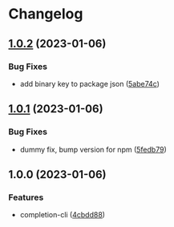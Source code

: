 # Changelog

## [1.0.2](https://github.com/santimirandarp/completion-cli/compare/v1.0.1...v1.0.2) (2023-01-06)


### Bug Fixes

* add binary key to package json ([5abe74c](https://github.com/santimirandarp/completion-cli/commit/5abe74c12b41f8971853bbcf1e3b993598c1383f))

## [1.0.1](https://github.com/santimirandarp/completion-cli/compare/v1.0.0...v1.0.1) (2023-01-06)


### Bug Fixes

* dummy fix, bump version for npm ([5fedb79](https://github.com/santimirandarp/completion-cli/commit/5fedb79fa17edcd8fbc596a7fba39dfdd848bb64))

## 1.0.0 (2023-01-06)


### Features

* completion-cli ([4cbdd88](https://github.com/santimirandarp/completion-cli/commit/4cbdd88358509411f5f096f6959183312cce3427))
